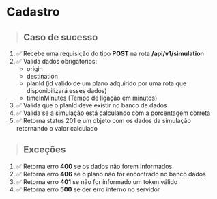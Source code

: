 # Cadastro

> ## Caso de sucesso

1. ✅ Recebe uma requisição do tipo **POST** na rota **/api/v1/simulation**
2. ✅ Valida dados obrigatórios:
   * origin
   * destination
   * planId (id valido de um plano adquirido por uma rota que disponibilizará esses dados)
   * timeInMinutes (Tempo de ligação em minutos) 
3. ✅ Valida que o planId deve existir no banco de dados
4. ✅ Valida se a simulação está calculando com a porcentagem correta
5. ✅ Retorna status 201 e um objeto com os dados da simulação retornando o valor calculado

> ## Exceções

1. ✅ Retorna erro **400** se os dados não forem informados
2. ✅  Retorna erro **406** se o plano não for encontrado no banco dados
3. ✅ Retorna erro **401** se não for informado um token válido
5. ✅ Retorna erro **500** se der erro interno no servidor